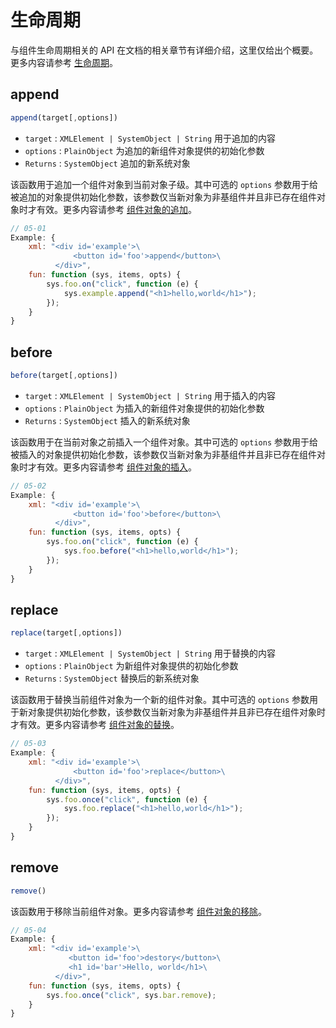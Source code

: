 # 生命周期

与组件生命周期相关的 API 在文档的相关章节有详细介绍，这里仅给出个概要。更多内容请参考 [生命周期](/docs#生命周期)。

## append

```js
append(target[,options])
```

- `target` : `XMLElement | SystemObject | String` 用于追加的内容
- `options` : `PlainObject` 为追加的新组件对象提供的初始化参数
- `Returns` : `SystemObject` 追加的新系统对象

该函数用于追加一个组件对象到当前对象子级。其中可选的 `options` 参数用于给被追加的对象提供初始化参数，该参数仅当新对象为非基组件并且非已存在组件对象时才有效。更多内容请参考 [组件对象的追加](/docs#生命周期_组件对象的追加)。

```js
// 05-01
Example: {
    xml: "<div id='example'>\
              <button id='foo'>append</button>\
          </div>",
    fun: function (sys, items, opts) {
        sys.foo.on("click", function (e) {
            sys.example.append("<h1>hello,world</h1>");
        });
    }
}
```

## before

```js
before(target[,options])
```

- `target` : `XMLElement | SystemObject | String` 用于插入的内容
- `options` : `PlainObject` 为插入的新组件对象提供的初始化参数
- `Returns` : `SystemObject` 插入的新系统对象

该函数用于在当前对象之前插入一个组件对象。其中可选的 `options` 参数用于给被插入的对象提供初始化参数，该参数仅当新对象为非基组件并且非已存在组件对象时才有效。更多内容请参考 [组件对象的插入](/docs#生命周期_组件对象的插入)。

```js
// 05-02
Example: {
    xml: "<div id='example'>\
              <button id='foo'>before</button>\
          </div>",
    fun: function (sys, items, opts) {
        sys.foo.on("click", function (e) {
            sys.foo.before("<h1>hello,world</h1>");
        });
    }
}
```

## replace

```js
replace(target[,options])
```

- `target` : `XMLElement | SystemObject | String` 用于替换的内容
- `options` : `PlainObject` 为新组件对象提供的初始化参数
- `Returns` : `SystemObject` 替换后的新系统对象

该函数用于替换当前组件对象为一个新的组件对象。其中可选的 `options` 参数用于新对象提供初始化参数，该参数仅当新对象为非基组件并且非已存在组件对象时才有效。更多内容请参考 [组件对象的替换](/docs#生命周期_组件对象的替换)。

```js
// 05-03
Example: {
    xml: "<div id='example'>\
              <button id='foo'>replace</button>\
          </div>",
    fun: function (sys, items, opts) {
        sys.foo.once("click", function (e) {
            sys.foo.replace("<h1>hello,world</h1>");
        });
    }
}
```

## remove

```js
remove()
```

该函数用于移除当前组件对象。更多内容请参考 [组件对象的移除](/docs#生命周期_组件对象的移除)。

```js
// 05-04
Example: {
    xml: "<div id='example'>\
             <button id='foo'>destory</button>\
             <h1 id='bar'>Hello, world</h1>\
          </div>",
    fun: function (sys, items, opts) {
        sys.foo.once("click", sys.bar.remove);
    }
}
```